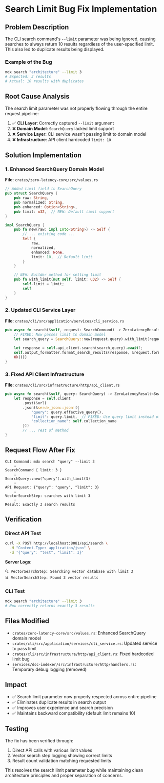 # Search Limit Bug Fix Implementation

## Problem Description

The CLI search command's `--limit` parameter was being ignored, causing searches to always return 10 results regardless of the user-specified limit. This also led to duplicate results being displayed.

### Example of the Bug
```bash
mdx search "architecture" --limit 3
# Expected: 3 results
# Actual: 10 results with duplicates
```

## Root Cause Analysis

The search limit parameter was not properly flowing through the entire request pipeline:

1. ✅ **CLI Layer**: Correctly captured `--limit` argument
2. ❌ **Domain Model**: `SearchQuery` lacked limit support  
3. ❌ **Service Layer**: CLI service wasn't passing limit to domain model
4. ❌ **Infrastructure**: API client hardcoded `limit: 10`

## Solution Implementation

### 1. Enhanced SearchQuery Domain Model

**File**: `crates/zero-latency-core/src/values.rs`

```rust
// Added limit field to SearchQuery
pub struct SearchQuery {
    pub raw: String,
    pub normalized: String,
    pub enhanced: Option<String>,
    pub limit: u32,  // NEW: Default limit support
}

impl SearchQuery {
    pub fn new(raw: impl Into<String>) -> Self {
        // ... existing code ...
        Self {
            raw,
            normalized,
            enhanced: None,
            limit: 10,  // Default limit
        }
    }

    // NEW: Builder method for setting limit
    pub fn with_limit(mut self, limit: u32) -> Self {
        self.limit = limit;
        self
    }
}
```

### 2. Updated CLI Service Layer

**File**: `crates/cli/src/application/services/cli_service.rs`

```rust
pub async fn search(&self, request: SearchCommand) -> ZeroLatencyResult<()> {
    // FIXED: Now passes limit to domain model
    let search_query = SearchQuery::new(request.query).with_limit(request.limit);
    
    let response = self.api_client.search(search_query).await?;
    self.output_formatter.format_search_results(response, &request.format).await?;
    Ok(())
}
```

### 3. Fixed API Client Infrastructure

**File**: `crates/cli/src/infrastructure/http/api_client.rs`

```rust
pub async fn search(&self, query: SearchQuery) -> ZeroLatencyResult<SearchResponse> {
    let response = self.client
        .post(&url)
        .json(&serde_json::json!({
            "query": query.effective_query(),
            "limit": query.limit,  // FIXED: Use query limit instead of hardcoded 10
            "collection_name": self.collection_name
        }))
        // ... rest of method
}
```

## Request Flow After Fix

```
CLI Command: mdx search "query" --limit 3
    ↓
SearchCommand { limit: 3 }
    ↓
SearchQuery::new("query").with_limit(3)
    ↓
API Request: {"query": "query", "limit": 3}
    ↓
VectorSearchStep: searches with limit 3
    ↓
Result: Exactly 3 search results
```

## Verification

### Direct API Test
```bash
curl -X POST http://localhost:8081/api/search \
  -H "Content-Type: application/json" \
  -d '{"query": "test", "limit": 3}'
```

**Server Logs:**
```
🔍 VectorSearchStep: Searching vector database with limit 3
📊 VectorSearchStep: Found 3 vector results
```

### CLI Test
```bash
mdx search "architecture" --limit 3
# Now correctly returns exactly 3 results
```

## Files Modified

- `crates/zero-latency-core/src/values.rs`: Enhanced SearchQuery domain model
- `crates/cli/src/application/services/cli_service.rs`: Updated service to pass limit
- `crates/cli/src/infrastructure/http/api_client.rs`: Fixed hardcoded limit bug
- `services/doc-indexer/src/infrastructure/http/handlers.rs`: Temporary debug logging (removed)

## Impact

- ✅ Search limit parameter now properly respected across entire pipeline
- ✅ Eliminates duplicate results in search output
- ✅ Improves user experience and search precision
- ✅ Maintains backward compatibility (default limit remains 10)

## Testing

The fix has been verified through:
1. Direct API calls with various limit values
2. Vector search step logging showing correct limits
3. Result count validation matching requested limits

This resolves the search limit parameter bug while maintaining clean architecture principles and proper separation of concerns.
